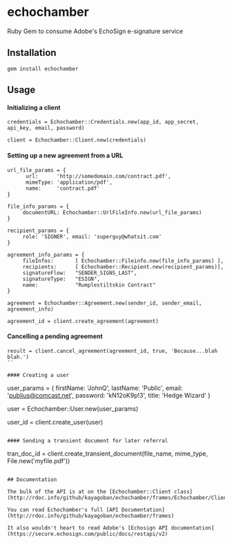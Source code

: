 echochamber
===========

Ruby Gem to consume Adobe's EchoSign e-signature service


## Installation

```
gem install echochamber
```

## Usage

#### Initializing a client

```
credentials = Echochamber::Credentials.new(app_id, app_secret, api_key, email, password)

client = Echochamber::Client.new(credentials)
```

#### Setting up a new agreement from a URL 

```
url_file_params = {
      url:      'http://somedomain.com/contract.pdf',
      mimeType: 'application/pdf',
      name:     'contract.pdf'
}

file_info_params = {
     documentURL: Echochamber::UrlFileInfo.new(url_file_params) 
}

recipient_params = {
     role: 'SIGNER', email: 'superguy@whatsit.com'
}

agreement_info_params = {
     fileInfos:       [ Echochamber::Fileinfo.new(file_info_params) ],
     recipients:      [ Echochamber::Recipient.new(recipient_params)],
     signatureFlow:   "SENDER_SIGNS_LAST",
     signatureType:   "ESIGN",
     name:            "Rumplestiltskin Contract"
}

agreement = Echochamber::Agreement.new(sender_id, sender_email, agreement_info) 

agreement_id = client.create_agreement(agreement)
```

#### Cancelling a pending agreement
```
result = client.cancel_agreement(agreement_id, true, 'Because...blah blah.')
``

#### Creating a user
```
user_params = {
      firstName:  'JohnQ',
      lastName:   'Public',
      email:      'publius@comcast.net',
      password:   'kN12oK9p!3',
      title:      'Hedge Wizard'
}

user = Echochamber::User.new(user_params)

user_id = client.create_user(user)
```

#### Sending a transient document for later referral
```
tran_doc_id = client.create_transient_document(file_name, mime_type, File.new('myfile.pdf'))
```

## Documentation

The bulk of the API is at on the [Echochamber::Client class](http://rdoc.info/github/kayagoban/echochamber/frames/Echochamber/Client)

You can read Echochamber's full [API Documentation](http://rdoc.info/github/kayagoban/echochamber/frames)

It also wouldn't heart to read Adobe's [Echosign API documentation](https://secure.echosign.com/public/docs/restapi/v2)



